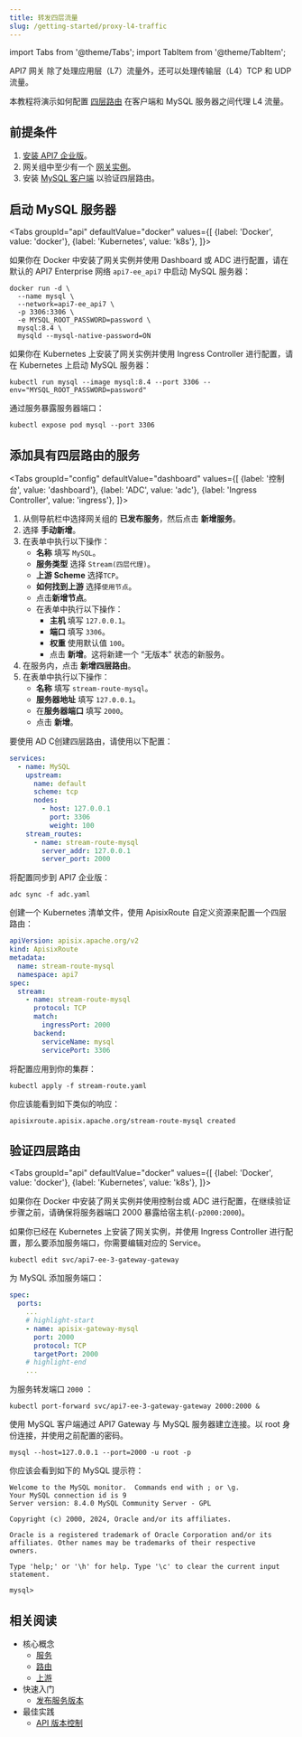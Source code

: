 ```yaml
---
title: 转发四层流量
slug: /getting-started/proxy-l4-traffic
---
```


import Tabs from '@theme/Tabs';
import TabItem from '@theme/TabItem';

API7 网关 除了处理应用层（L7）流量外，还可以处理传输层（L4）TCP 和 UDP 流量。

本教程将演示如何配置 [四层路由](../key-concepts/stream-routes.md) 在客户端和 MySQL 服务器之间代理 L4 流量。

## 前提条件

1. [安装 API7 企业版](./install-api7-ee.md)。
2. 网关组中至少有一个 [网关实例](./add-gateway-instance.md)。
3. 安装 [MySQL 客户端](https://dev.mysql.com/doc/refman/8.4/en/installing.html) 以验证四层路由。

## 启动 MySQL 服务器

<Tabs
groupId="api"
defaultValue="docker"
values={[
{label: 'Docker', value: 'docker'},
{label: 'Kubernetes', value: 'k8s'},
]}>

<TabItem value="docker">

如果你在 Docker 中安装了网关实例并使用 Dashboard 或 ADC 进行配置，请在默认的 API7 Enterprise 网络 `api7-ee_api7` 中启动 MySQL 服务器：

```shell
docker run -d \
  --name mysql \
  --network=api7-ee_api7 \
  -p 3306:3306 \
  -e MYSQL_ROOT_PASSWORD=password \
  mysql:8.4 \
  mysqld --mysql-native-password=ON
```

</TabItem>

<TabItem value="k8s">

如果你在 Kubernetes 上安装了网关实例并使用 Ingress Controller 进行配置，请在 Kubernetes 上启动 MySQL 服务器：

```shell
kubectl run mysql --image mysql:8.4 --port 3306 --env="MYSQL_ROOT_PASSWORD=password"
```

通过服务暴露服务器端口：

```shell
kubectl expose pod mysql --port 3306
```

</TabItem>
</Tabs>

## 添加具有四层路由的服务

<Tabs
groupId="config"
defaultValue="dashboard"
values={[
{label: '控制台', value: 'dashboard'},
{label: 'ADC', value: 'adc'},
{label: 'Ingress Controller', value: 'ingress'},
]}>
<TabItem value="dashboard">

1. 从侧导航栏中选择网关组的 **已发布服务**，然后点击 **新增服务**。
2. 选择 **手动新增**。
3. 在表单中执行以下操作：
    * **名称** 填写 `MySQL`。
    * **服务类型** 选择 `Stream(四层代理)`。
    * **上游 Scheme** 选择`TCP`。
    * **如何找到上游** 选择`使用节点`。
    * 点击**新增节点**。
    * 在表单中执行以下操作：
        * **主机** 填写 `127.0.0.1`。
        * **端口** 填写 `3306`。
        * **权重** 使用默认值 `100`。
        * 点击 **新增**。这将新建一个 “无版本” 状态的新服务。
5. 在服务内，点击 **新增四层路由**。
6. 在表单中执行以下操作：
    * **名称** 填写 `stream-route-mysql`。
    * **服务器地址** 填写 `127.0.0.1`。
    * 在**服务器端口** 填写 `2000`。 
    * 点击 **新增**。

</TabItem>

<TabItem value="adc">

要使用 AD C创建四层路由，请使用以下配置：

```yaml title="adc.yaml"
services:
  - name: MySQL
    upstream:
      name: default
      scheme: tcp
      nodes:
        - host: 127.0.0.1
          port: 3306
          weight: 100
    stream_routes:
      - name: stream-route-mysql
        server_addr: 127.0.0.1
        server_port: 2000
```

将配置同步到 API7 企业版：

```shell
adc sync -f adc.yaml
```

</TabItem>


<TabItem value="ingress">

创建一个 Kubernetes 清单文件，使用 ApisixRoute 自定义资源来配置一个四层路由：

```yaml title="stream-route.yaml"
apiVersion: apisix.apache.org/v2
kind: ApisixRoute
metadata:
  name: stream-route-mysql
  namespace: api7
spec:
  stream:
    - name: stream-route-mysql
      protocol: TCP
      match:
        ingressPort: 2000
      backend:
        serviceName: mysql
        servicePort: 3306
```

将配置应用到你的集群：

```shell
kubectl apply -f stream-route.yaml
```

你应该能看到如下类似的响应：

```text
apisixroute.apisix.apache.org/stream-route-mysql created
```

</TabItem>

</Tabs>

## 验证四层路由

<Tabs
groupId="api"
defaultValue="docker"
values={[
{label: 'Docker', value: 'docker'},
{label: 'Kubernetes', value: 'k8s'},
]}>

<TabItem value="docker">

如果你在 Docker 中安装了网关实例并使用控制台或 ADC 进行配置，在继续验证步骤之前，请确保将服务器端口 2000 暴露给宿主机(`-p2000:2000`)。

</TabItem>

<TabItem value="k8s">

如果你已经在 Kubernetes 上安装了网关实例，并使用 Ingress Controller 进行配置，那么要添加服务端口，你需要编辑对应的 Service。

```shell
kubectl edit svc/api7-ee-3-gateway-gateway
```

为 MySQL 添加服务端口：

```yaml
spec:
  ports:
    ...
    # highlight-start
    - name: apisix-gateway-mysql
      port: 2000
      protocol: TCP
      targetPort: 2000
    # highlight-end
    ...
```

为服务转发端口 `2000` ：

```shell
kubectl port-forward svc/api7-ee-3-gateway-gateway 2000:2000 &
```

</TabItem>

</Tabs>

使用 MySQL 客户端通过 API7 Gateway 与 MySQL 服务器建立连接。以 root 身份连接，并使用之前配置的密码。

```shell
mysql --host=127.0.0.1 --port=2000 -u root -p
```

你应该会看到如下的 MySQL 提示符：

```text
Welcome to the MySQL monitor.  Commands end with ; or \g.
Your MySQL connection id is 9
Server version: 8.4.0 MySQL Community Server - GPL
 
Copyright (c) 2000, 2024, Oracle and/or its affiliates.
 
Oracle is a registered trademark of Oracle Corporation and/or its
affiliates. Other names may be trademarks of their respective
owners.
 
Type 'help;' or '\h' for help. Type '\c' to clear the current input statement.
 
mysql>
```

## 相关阅读

- 核心概念
  - [服务](../key-concepts/services.md)
  - [路由](../key-concepts/routes.md)
  - [上游](../key-concepts/upstreams.md)
- 快速入门
  - [发布服务版本](publish-service.md)
- 最佳实践
  - [API 版本控制](../best-practices/api-version-control.md)
